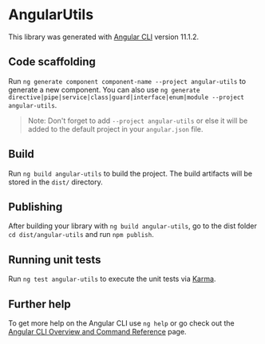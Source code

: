# AngularUtils

This library was generated with [Angular CLI](https://github.com/angular/angular-cli) version 11.1.2.

## Code scaffolding

Run `ng generate component component-name --project angular-utils` to generate a new component. You can also use `ng generate directive|pipe|service|class|guard|interface|enum|module --project angular-utils`.
> Note: Don't forget to add `--project angular-utils` or else it will be added to the default project in your `angular.json` file. 

## Build

Run `ng build angular-utils` to build the project. The build artifacts will be stored in the `dist/` directory.

## Publishing

After building your library with `ng build angular-utils`, go to the dist folder `cd dist/angular-utils` and run `npm publish`.

## Running unit tests

Run `ng test angular-utils` to execute the unit tests via [Karma](https://karma-runner.github.io).

## Further help

To get more help on the Angular CLI use `ng help` or go check out the [Angular CLI Overview and Command Reference](https://angular.io/cli) page.
